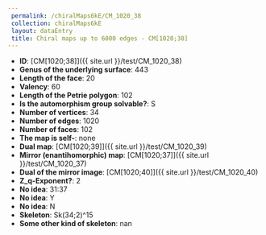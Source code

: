 ```yaml
--- 
 permalink: /chiralMaps6kE/CM_1020_38 
 collection: chiralMaps6kE
 layout: dataEntry
 title: Chiral maps up to 6000 edges - CM[1020;38]
---
```


- **ID**: [CM[1020;38]]({{ site.url }}/test/CM_1020_38)
- **Genus of the underlying surface**: 443
- **Length of the face**: 20
- **Valency**: 60
- **Length of the Petrie polygon**: 102
- **Is the automorphism group solvable?**: S
- **Number of vertices**: 34
- **Number of edges**: 1020
- **Number of faces**: 102
- **The map is self-**: none
- **Dual map**: [CM[1020;39]]({{ site.url }}/test/CM_1020_39)
- **Mirror (enantihomorphic) map**: [CM[1020;37]]({{ site.url }}/test/CM_1020_37)
- **Dual of the mirror image**: [CM[1020;40]]({{ site.url }}/test/CM_1020_40)
- **Z_q-Exponent?**: 2
- **No idea**:  31:37
- **No idea**: Y
- **No idea**: N
- **Skeleton**: Sk(34;2)^15
- **Some other kind of skeleton**: nan
